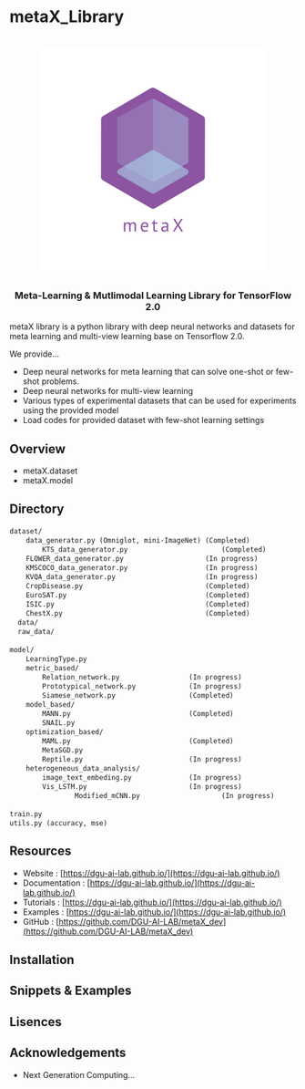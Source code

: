 # metaX_Library
<p align="center">
    <br>
    <img src="https://raw.githubusercontent.com/DGU-AI-LAB/DGU-AI-LAB.github.io/master/images/logo_transparent.png" width="400"/>
    <br>
<p>
<h3 align="center">
<p>Meta-Learning & Mutlimodal Learning Library for TensorFlow 2.0
</h3>

metaX library is a python library with deep neural networks and datasets for meta learning and multi-view learning base on Tensorflow 2.0.

We provide...
- Deep neural networks for meta learning that can solve one-shot or few-shot problems.
- Deep neural networks for multi-view learning
- Various types of experimental datasets that can be used for experiments using the provided model 
- Load codes for provided dataset with few-shot learning settings

## Overview
- metaX.dataset
- metaX.model

## Directory
```
dataset/
	data_generator.py (Omniglot, mini-ImageNet) (Completed)
        KTS_data_generator.py                       (Completed)
	FLOWER_data_generator.py                    (In progress)
	KMSCOCO_data_generator.py                   (In progress)
	KVQA_data_generator.py                      (In progress)
	CropDisease.py                              (Completed)
	EuroSAT.py                                  (Completed)
	ISIC.py                                     (Completed)
 	ChestX.py                                   (Completed)
  data/
  raw_data/
  
model/
	LearningType.py 
	metric_based/
		Relation_network.py                 (In progress)
		Prototypical_network.py             (In progress)
		Siamese_network.py                  (Completed)
	model_based/
		MANN.py                             (Completed)
		SNAIL.py
	optimization_based/
		MAML.py                             (Completed)
		MetaSGD.py
		Reptile.py                          (In progress)
	heterogeneous_data_analysis/
		image_text_embeding.py              (In progress)
		Vis_LSTM.py                         (In progress)
                Modified_mCNN.py                    (In progress)
		
train.py
utils.py (accuracy, mse)
```

## Resources
- Website : [https://dgu-ai-lab.github.io/](https://dgu-ai-lab.github.io/)
- Documentation : [https://dgu-ai-lab.github.io/](https://dgu-ai-lab.github.io/)
- Tutorials : [https://dgu-ai-lab.github.io/](https://dgu-ai-lab.github.io/)
- Examples : [https://dgu-ai-lab.github.io/](https://dgu-ai-lab.github.io/)
- GitHub : [https://github.com/DGU-AI-LAB/metaX_dev](https://github.com/DGU-AI-LAB/metaX_dev)

## Installation

## Snippets & Examples

## Lisences

## Acknowledgements
- Next Generation Computing...


